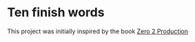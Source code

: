 
# Ten finish words

This project was initially inspired by the book [Zero 2 Production](https://www.zero2prod.com)


